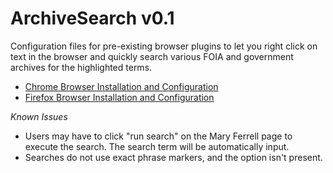 # ArchiveSearch v0.1

Configuration files for pre-existing browser plugins to let you right click on text in the browser and quickly search various FOIA and government archives for the highlighted terms.

* <a href="https://github.com/EmmaBest/ArchiveSearch/blob/master/Chrome%20Config">Chrome Browser Installation and Configuration</a>
* <a href="https://github.com/EmmaBest/ArchiveSearch/blob/master/Firefox%20Config">Firefox Browser Installation and Configuration</a>

*Known Issues*

* Users may have to click "run search" on the Mary Ferrell page to execute the search. The search term will be automatically input.
* Searches do not use exact phrase markers, and the option isn't present.
